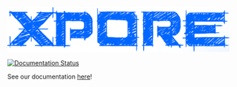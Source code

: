 ![alt text](https://github.com/GoekeLab/xpore/blob/master/figures/xpore_textlogo.png "xPore")

[![Documentation Status](https://readthedocs.org/projects/xpore/badge/?version=latest)](https://xpore.readthedocs.io/en/latest/?badge=latest)

See our documentation [here](https://xpore.readthedocs.io)!
